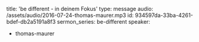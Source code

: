 title: 'be different - in deinem Fokus'
type: message
audio: /assets/audio/2016-07-24-thomas-maurer.mp3
id: 934597da-33ba-4261-bdef-db2a5191a8f3
sermon_series: be-different
speaker:
  - thomas-maurer
